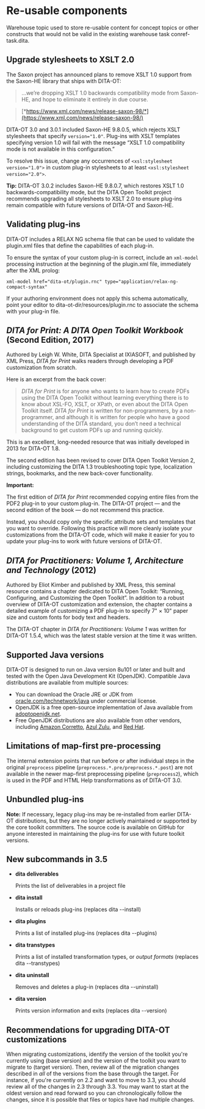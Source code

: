 # Re-usable components

Warehouse topic used to store re-usable content for concept topics or other constructs that would not be valid in the existing warehouse task conref-task.dita.

## Upgrade stylesheets to XSLT 2.0

The Saxon project has announced plans to remove XSLT 1.0 support from the Saxon-HE library that ships with DITA-OT:

> …we’re dropping XSLT 1.0 backwards compatibility mode from Saxon-HE, and hope to eliminate it entirely in due course.

> [*https://www.xml.com/news/release-saxon-98/*](https://www.xml.com/news/release-saxon-98/)

DITA-OT 3.0 and 3.0.1 included Saxon-HE 9.8.0.5, which rejects XSLT stylesheets that specify `version="1.0"`. Plug-ins with XSLT templates specifying version 1.0 will fail with the message “XSLT 1.0 compatibility mode is not available in this configuration.”

To resolve this issue, change any occurrences of `<xsl:stylesheet version="1.0">` in custom plug-in stylesheets to at least `<xsl:stylesheet version="2.0">`.

**Tip:** DITA-OT 3.0.2 includes Saxon-HE 9.8.0.7, which restores XSLT 1.0 backwards-compatibility mode, but the DITA Open Toolkit project recommends upgrading all stylesheets to XSLT 2.0 to ensure plug-ins remain compatible with future versions of DITA-OT and Saxon-HE.

## Validating plug-ins

DITA-OT includes a RELAX NG schema file that can be used to validate the plugin.xml files that define the capabilities of each plug-in.

To ensure the syntax of your custom plug-in is correct, include an `xml-model` processing instruction at the beginning of the plugin.xml file, immediately after the XML prolog:

`xml-model href="dita-ot/plugin.rnc" type="application/relax-ng-compact-syntax"`

If your authoring environment does not apply this schema automatically, point your editor to dita-ot-dir/resources/plugin.rnc to associate the schema with your plug-in file.

## *DITA for Print: A DITA Open Toolkit Workbook* \(Second Edition, 2017\)

Authored by Leigh W. White, DITA Specialist at IXIASOFT, and published by XML Press, *DITA for Print* walks readers through developing a PDF customization from scratch.

Here is an excerpt from the back cover:

> *DITA for Print* is for anyone who wants to learn how to create PDFs using the DITA Open Toolkit without learning everything there is to know about XSL-FO, XSLT, or XPath, or even about the DITA Open Toolkit itself. *DITA for Print* is written for non-programmers, by a non-programmer, and although it is written for people who have a good understanding of the DITA standard, you don’t need a technical background to get custom PDFs up and running quickly.

This is an excellent, long-needed resource that was initially developed in 2013 for DITA-OT 1.8.

The second edition has been revised to cover DITA Open Toolkit Version 2, including customizing the DITA 1.3 troubleshooting topic type, localization strings, bookmarks, and the new back-cover functionality.

**Important:**

The first edition of *DITA for Print* recommended copying entire files from the PDF2 plug-in to your custom plug-in. The DITA-OT project — and the second edition of the book — do not recommend this practice.

Instead, you should copy only the specific attribute sets and templates that you want to override. Following this practice will more cleanly isolate your customizations from the DITA-OT code, which will make it easier for you to update your plug-ins to work with future versions of DITA-OT.

## *DITA for Practitioners: Volume 1, Architecture and Technology* \(2012\)

Authored by Eliot Kimber and published by XML Press, this seminal resource contains a chapter dedicated to DITA Open Toolkit: “Running, Configuring, and Customizing the Open Toolkit”. In addition to a robust overview of DITA-OT customization and extension, the chapter contains a detailed example of customizing a PDF plug-in to specify 7" × 10" paper size and custom fonts for body text and headers.

The DITA-OT chapter in *DITA for Practitioners: Volume 1* was written for DITA-OT 1.5.4, which was the latest stable version at the time it was written.

## Supported Java versions

DITA-OT is designed to run on Java version 8u101 or later and built and tested with the Open Java Development Kit \(OpenJDK\). Compatible Java distributions are available from multiple sources:

-   You can download the Oracle JRE or JDK from [oracle.com/technetwork/java](http://www.oracle.com/technetwork/java/javase/downloads) under commercial license.
-   OpenJDK is a free open-source implementation of Java available from [adoptopenjdk.net](https://adoptopenjdk.net).
-   Free OpenJDK distributions are also available from other vendors, including [Amazon Corretto](https://aws.amazon.com/corretto/), [Azul Zulu](https://www.azul.com/downloads/zulu/), and [Red Hat](https://developers.redhat.com/products/openjdk/download).

## Limitations of map-first pre-processing

The internal extension points that run before or after individual steps in the original `preprocess` pipeline \(`preprocess.*.pre/preprocess.*.post`\) are not available in the newer map-first preprocessing pipeline \(`preprocess2`\), which is used in the PDF and HTML Help transformations as of DITA-OT 3.0.

## Unbundled plug-ins

**Note:** If necessary, legacy plug-ins may be re-installed from earlier DITA-OT distributions, but they are no longer actively maintained or supported by the core toolkit committers. The source code is available on GitHub for anyone interested in maintaining the plug-ins for use with future toolkit versions.

## New subcommands in 3.5

-   **dita deliverables**

    Prints the list of deliverables in a project file

-   **dita install**

    Installs or reloads plug-ins \(replaces dita --install\)

-   **dita plugins**

    Prints a list of installed plug-ins \(replaces dita --plugins\)

-   **dita transtypes**

    Prints a list of installed transformation types, or *output formats* \(replaces dita --transtypes\)

-   **dita uninstall**

    Removes and deletes a plug-in \(replaces dita --uninstall\)

-   **dita version**

    Prints version information and exits \(replaces dita --version\)


## Recommendations for upgrading DITA-OT customizations

When migrating customizations, identify the version of the toolkit you're currently using \(base version\) and the version of the toolkit you want to migrate to \(target version\). Then, review all of the migration changes described in *all* of the versions from the base through the target. For instance, if you're currently on 2.2 and want to move to 3.3, you should review all of the changes in 2.3 through 3.3. You may want to start at the oldest version and read forward so you can chronologically follow the changes, since it is possible that files or topics have had multiple changes.

